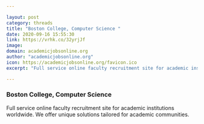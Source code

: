 ```yaml
---

layout: post
category: threads
title: "Boston College, Computer Science "
date: 2020-09-16 15:55:30
link: https://vrhk.co/32yrjJf
image: 
domain: academicjobsonline.org
author: "academicjobsonline.org"
icon: https://academicjobsonline.org/favicon.ico
excerpt: "Full service online faculty recruitment site for academic institutions worldwide. We offer unique solutions tailored for academic communities."

---
```


### Boston College, Computer Science 

Full service online faculty recruitment site for academic institutions worldwide. We offer unique solutions tailored for academic communities.